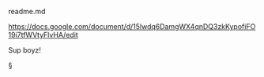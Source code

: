 readme.md

https://docs.google.com/document/d/15lwdq6DamgWX4qnDQ3zkKypofiFO19i7tfWVtyFlvHA/edit

Sup boyz! 

§
